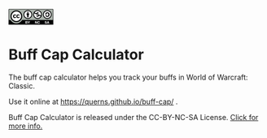 ![CC-BY-NC-SA](img/Cc-by-nc-sa_icon.svg.png)

# Buff Cap Calculator

The buff cap calculator helps you track your buffs in World of Warcraft: Classic.

Use it online at https://querns.github.io/buff-cap/ .

Buff Cap Calculator is released under the CC-BY-NC-SA License. [Click for more info.](LICENSE.md)